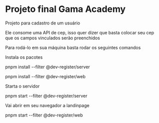 # Projeto final Gama Academy

<p>Projeto para cadastro de um usuário</p>
<p>Ele consome uma API  de cep, isso quer dizer que basta
    colocar seu cep que os campos vinculados serão preenchidos</p>

<p> Para rodá-lo em sua máquina basta rodar os seguintes comandos</p>
<p>Instala os pacotes</p>
<p> pnpm install --filter @dev-register/server</p>
<p>pnpm install --filter @dev-register/web</p>

<p>Starta o servidor</p>
<p>pnpm start --filter @dev-register/server</p>

<p>Vai abrir em seu navegador a landinpage</p>
 <p>pnpm start --filter @dev-register/web</p>
